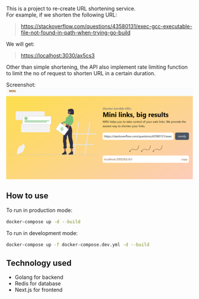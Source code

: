 This is a project to re-create URL shortening service.<br/> 
For example, if we shorten the following URL:
<br/>
> <https://stackoverflow.com/questions/43580131/exec-gcc-executable-file-not-found-in-path-when-trying-go-build>

We will get:
<br/>
> <https://localhost:3030/ax5cs3>

Other than simple shortening, the API also implement rate limiting function to limit the no of request to shorten URL in a certain duration. 


Screenshot:
![url-shortening-screenshot](/readme/screenshot_01.png "Screenshot")

## How to use

To run in production mode:
```bash
docker-compose up -d --build
```

To run in development mode:
```bash
docker-compose up -f docker-compose.dev.yml -d --build
```


## Technology used

- Golang for backend
- Redis for database
- Next.js for frontend
